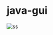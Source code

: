 # java-gui


![ss](https://user-images.githubusercontent.com/69044903/118688334-298d5000-b830-11eb-9d37-8c7032159236.png)
